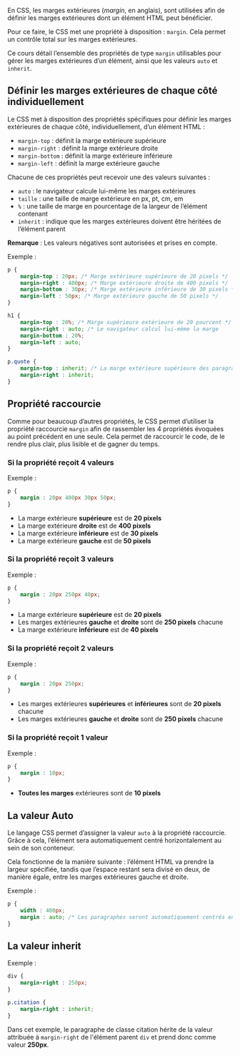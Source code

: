 En CSS, les marges extérieures (*margin*, en anglais), sont utilisées afin de définir les marges extérieures dont un élément HTML peut bénéficier. 

Pour ce faire, le CSS met une propriété à disposition : ```margin```. Cela permet un contrôle total sur les marges extérieures. 

Ce cours détail l’ensemble des propriétés de type ```margin``` utilisables pour gérer les marges extérieures d’un élément, ainsi que les valeurs ```auto``` et ```inherit```.

## Définir les marges extérieures de chaque côté individuellement 

Le CSS met à disposition des propriétés spécifiques pour définir les marges extérieures de chaque côté, individuellement, d’un élément HTML :

- ```margin-top``` : définit la marge extérieure supérieure
- ```margin-right``` : définit la marge extérieure droite
- ```margin-bottom``` : définit la marge extérieure inférieure
- ```margin-left``` : définit la marge extérieure gauche

Chacune de ces propriétés peut recevoir une des valeurs suivantes :

- ```auto``` : le navigateur calcule lui-même les marges extérieures
- ```taille``` : une taille de marge extérieure en px, pt, cm, em
- ```%``` : une taille de marge en pourcentage de la largeur de l’élément contenant
- ```inherit``` : indique que les marges extérieures doivent être héritées de l’élément parent

__Remarque__ : Les valeurs négatives sont autorisées et prises en compte.

Exemple : 

```css
p {
    margin-top : 20px; /* Marge extérieure supérieure de 20 pixels */
    margin-right : 400px; /* Marge extérieure droite de 400 pixels */
    margin-bottom : 30px; /* Marge extérieure inférieure de 30 pixels */
    margin-left : 50px; /* Marge extérieure gauche de 50 pixels */
}

h1 {
    margin-top : 20%; /* Marge supérieure extérieure de 20 pourcent */
    margin-right : auto; /* Le navigateur calcul lui-même la marge      extérieure droite */
    margin-bottom : 20%;
    margin-left : auto;
}

p.quote {
    margin-top : inherit; /* La marge extérieure supérieure des paragraphes de classe quote sera de 20 pixels car ils héritent de la valeur de margin-top de l'élément parent p */
    margin-right : inherit;
}
```

## Propriété raccourcie

Comme pour beaucoup d’autres propriétés, le CSS permet d’utiliser la propriété raccourcie ```margin``` afin de rassembler les 4 propriétés évoquées au point précédent en une seule. Cela permet de raccourcir le code, de le rendre plus clair, plus lisible et de gagner du temps. 

### Si la propriété reçoit 4 valeurs

Exemple : 

```css
p {
    margin : 20px 400px 30px 50px;
}
```

- La marge extérieure **supérieure** est de **20 pixels**
- La marge extérieure **droite** est de **400 pixels**
- La marge extérieure **inférieure** est de **30 pixels**
- La marge extérieure **gauche** est de **50 pixels**

### Si la propriété reçoit 3 valeurs

Exemple : 

```css
p {
    margin : 20px 250px 40px;
}
```

- La marge extérieure **supérieure** est de **20 pixels**
- Les marges extérieures **gauche** et **droite** sont de **250 pixels** chacune
- La marge extérieure **inférieure** est de **40 pixels**

### Si la propriété reçoit 2 valeurs

Exemple : 

```css
p {
    margin : 20px 250px;
}
```

- Les marges extérieures **supérieures** et **inférieures** sont de **20 pixels** chacune
- Les marges extérieures **gauche** et **droite** sont de **250 pixels** chacune

### Si la propriété reçoit 1 valeur

Exemple : 

```css
p {
    margin : 10px;
}
```

- **Toutes les marges** extérieures sont de **10 pixels**

## La valeur Auto

Le langage CSS permet d’assigner la valeur ```auto``` à la propriété raccourcie. Grâce à cela, l’élément sera automatiquement centré horizontalement au sein de son conteneur. 

Cela fonctionne de la manière suivante : l’élément HTML va prendre la largeur spécifiée, tandis que l’espace restant sera divisé en deux, de manière égale, entre les marges extérieures gauche et droite. 

Exemple :

```css
p {
    width : 400px;
    margin : auto; /* Les paragraphes seront automatiquement centrés en fonction de l'espace restant */
}
```

## La valeur inherit

Exemple : 

```css
div {
    margin-right : 250px;
}

p.citation {
    margin-right : inherit;
}
```

Dans cet exemple, le paragraphe de classe citation hérite de la valeur attribuée à ```margin-right``` de l'élément parent ```div``` et prend donc comme valeur **250px**.